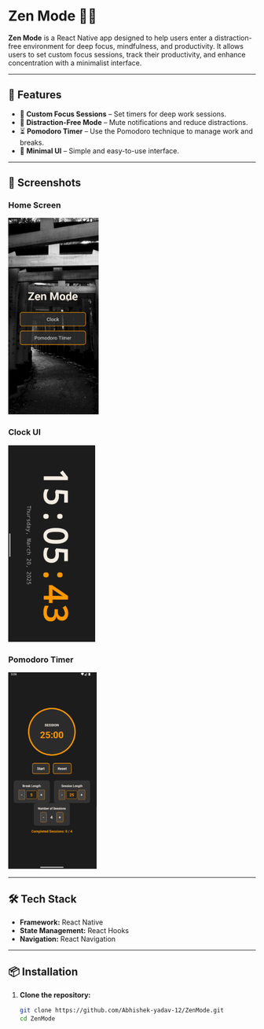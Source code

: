 # Zen Mode 🧘‍♂️  

**Zen Mode** is a React Native app designed to help users enter a distraction-free environment for deep focus, mindfulness, and productivity. It allows users to set custom focus sessions, track their productivity, and enhance concentration with a minimalist interface.

---

## 🚀 Features  

- 🎯 **Custom Focus Sessions** – Set timers for deep work sessions.  
- 🔕 **Distraction-Free Mode** – Mute notifications and reduce distractions.   
- ⏳ **Pomodoro Timer** – Use the Pomodoro technique to manage work and breaks.  
- 🌙 **Minimal UI** – Simple and easy-to-use interface.  

---

## 📸 Screenshots  

### Home Screen  
<img src="./src/ss1.png" alt="Home Screen" height="400">

### Clock UI  
<img src="./src/ss2.png" alt="Clock UI" height="400">

### Pomodoro Timer  
<img src="./src/ss3.png" alt="Pomodoro Timer" height="400">

---

## 🛠️ Tech Stack  

- **Framework:** React Native  
- **State Management:** React Hooks  
- **Navigation:** React Navigation  

---

## 📦 Installation  

1. **Clone the repository:**  

   ```sh
   git clone https://github.com/Abhishek-yadav-12/ZenMode.git
   cd ZenMode
